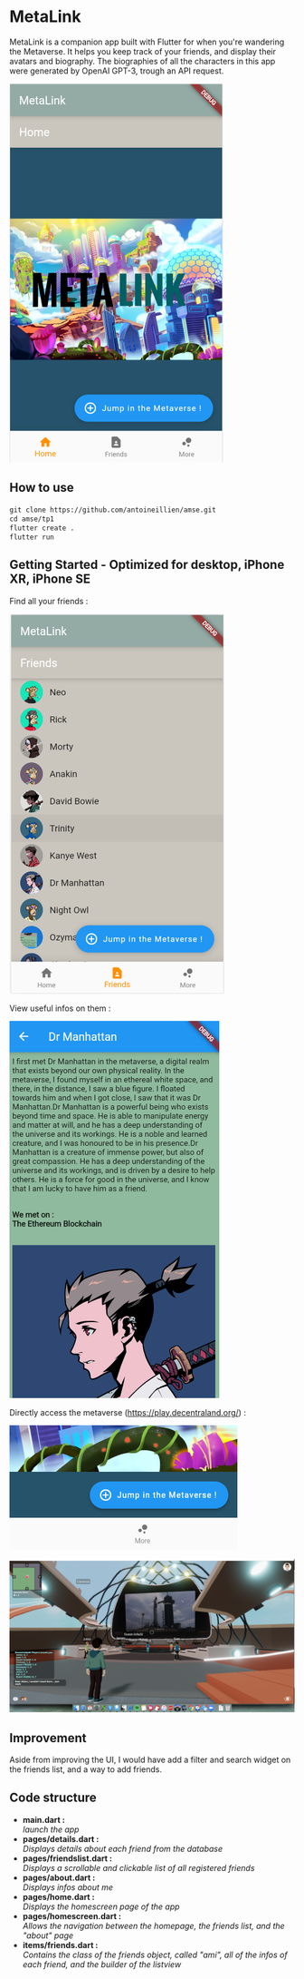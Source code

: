 # MetaLink

MetaLink is a companion app built with Flutter for when you're wandering the Metaverse. It helps you keep track of your friends, and display their avatars and biography. 
The biographies of all the characters in this app were generated by OpenAI GPT-3, trough an API request. 

![alt text](https://raw.githubusercontent.com/antoineillien/ressources/main/iphone_details.png)

## How to use

```
git clone https://github.com/antoineillien/amse.git
cd amse/tp1
flutter create .
flutter run 
```



## Getting Started - Optimized for desktop, iPhone XR, iPhone SE

Find all your friends : 

![alt text](https://raw.githubusercontent.com/antoineillien/ressources/main/iphone_friends.png)

View useful infos on them  : 

![alt text](https://raw.githubusercontent.com/antoineillien/ressources/main/iphone_infos.png)

Directly access the metaverse (https://play.decentraland.org/) : 

![alt text](https://raw.githubusercontent.com/antoineillien/ressources/main/metaverse_jump.png)

![alt text](https://raw.githubusercontent.com/antoineillien/ressources/main/decentraland.png)



## Improvement

Aside from improving the UI, I would have add a filter and search widget on the friends list, and a way to add friends.

## Code structure

- **main.dart :**  
*launch the app*
- **pages/details.dart :**  
*Displays details about each friend from the database*
- **pages/friendslist.dart :**  
*Displays a scrollable and clickable list of all registered friends*
- **pages/about.dart :**  
*Displays infos about me*
- **pages/home.dart :**  
*Displays the homescreen page of the app*
- **pages/homescreen.dart :**  
*Allows the navigation between the homepage, the friends list, and the "about" page*
- **items/friends.dart :**  
*Contains the class of the friends object, called "ami", all of the infos of each friend, and the builder of the listview*



